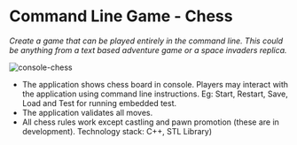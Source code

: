 # Command Line Game - Chess
_Create a game that can be played entirely in the command line. This could be anything from a text based adventure game or a space invaders replica._

![console-chess](https://user-images.githubusercontent.com/75872316/113047974-9f295800-91bf-11eb-9917-8cfa57d1ec41.jpg)


- The application shows chess board in console. Players may interact with the application using command line instructions. 
Eg: Start, Restart, Save, Load and Test for running embedded test. 
- The application validates all moves. 
- All chess rules work except castling and pawn promotion (these are in development). Technology stack: C++, STL Library)
